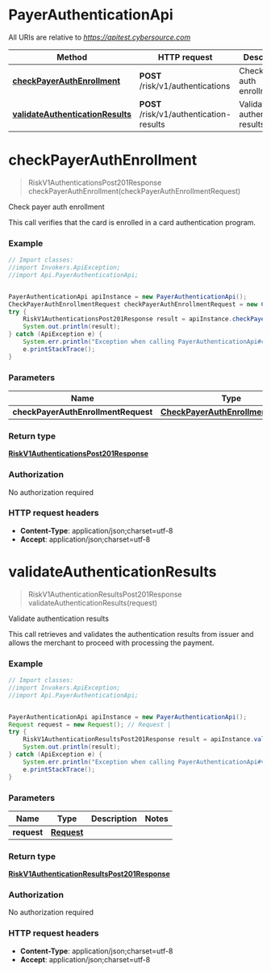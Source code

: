 # PayerAuthenticationApi

All URIs are relative to *https://apitest.cybersource.com*

Method | HTTP request | Description
------------- | ------------- | -------------
[**checkPayerAuthEnrollment**](PayerAuthenticationApi.md#checkPayerAuthEnrollment) | **POST** /risk/v1/authentications | Check payer auth enrollment
[**validateAuthenticationResults**](PayerAuthenticationApi.md#validateAuthenticationResults) | **POST** /risk/v1/authentication-results | Validate authentication results


<a name="checkPayerAuthEnrollment"></a>
# **checkPayerAuthEnrollment**
> RiskV1AuthenticationsPost201Response checkPayerAuthEnrollment(checkPayerAuthEnrollmentRequest)

Check payer auth enrollment

This call verifies that the card is enrolled in a card authentication program.

### Example
```java
// Import classes:
//import Invokers.ApiException;
//import Api.PayerAuthenticationApi;


PayerAuthenticationApi apiInstance = new PayerAuthenticationApi();
CheckPayerAuthEnrollmentRequest checkPayerAuthEnrollmentRequest = new CheckPayerAuthEnrollmentRequest(); // CheckPayerAuthEnrollmentRequest | 
try {
    RiskV1AuthenticationsPost201Response result = apiInstance.checkPayerAuthEnrollment(checkPayerAuthEnrollmentRequest);
    System.out.println(result);
} catch (ApiException e) {
    System.err.println("Exception when calling PayerAuthenticationApi#checkPayerAuthEnrollment");
    e.printStackTrace();
}
```

### Parameters

Name | Type | Description  | Notes
------------- | ------------- | ------------- | -------------
 **checkPayerAuthEnrollmentRequest** | [**CheckPayerAuthEnrollmentRequest**](CheckPayerAuthEnrollmentRequest.md)|  |

### Return type

[**RiskV1AuthenticationsPost201Response**](RiskV1AuthenticationsPost201Response.md)

### Authorization

No authorization required

### HTTP request headers

 - **Content-Type**: application/json;charset=utf-8
 - **Accept**: application/json;charset=utf-8

<a name="validateAuthenticationResults"></a>
# **validateAuthenticationResults**
> RiskV1AuthenticationResultsPost201Response validateAuthenticationResults(request)

Validate authentication results

This call retrieves and validates the authentication results from issuer and allows the merchant to proceed with processing the payment. 

### Example
```java
// Import classes:
//import Invokers.ApiException;
//import Api.PayerAuthenticationApi;


PayerAuthenticationApi apiInstance = new PayerAuthenticationApi();
Request request = new Request(); // Request | 
try {
    RiskV1AuthenticationResultsPost201Response result = apiInstance.validateAuthenticationResults(request);
    System.out.println(result);
} catch (ApiException e) {
    System.err.println("Exception when calling PayerAuthenticationApi#validateAuthenticationResults");
    e.printStackTrace();
}
```

### Parameters

Name | Type | Description  | Notes
------------- | ------------- | ------------- | -------------
 **request** | [**Request**](Request.md)|  |

### Return type

[**RiskV1AuthenticationResultsPost201Response**](RiskV1AuthenticationResultsPost201Response.md)

### Authorization

No authorization required

### HTTP request headers

 - **Content-Type**: application/json;charset=utf-8
 - **Accept**: application/json;charset=utf-8

